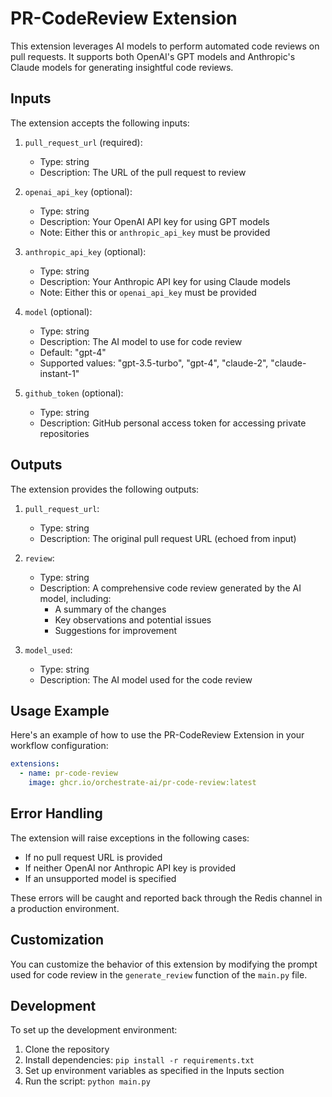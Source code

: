 # PR-CodeReview Extension

This extension leverages AI models to perform automated code reviews on pull requests. It supports both OpenAI's GPT models and Anthropic's Claude models for generating insightful code reviews.

## Inputs

The extension accepts the following inputs:

1. `pull_request_url` (required):
   - Type: string
   - Description: The URL of the pull request to review

2. `openai_api_key` (optional):
   - Type: string
   - Description: Your OpenAI API key for using GPT models
   - Note: Either this or `anthropic_api_key` must be provided

3. `anthropic_api_key` (optional):
   - Type: string
   - Description: Your Anthropic API key for using Claude models
   - Note: Either this or `openai_api_key` must be provided

4. `model` (optional):
   - Type: string
   - Description: The AI model to use for code review
   - Default: "gpt-4"
   - Supported values: "gpt-3.5-turbo", "gpt-4", "claude-2", "claude-instant-1"

5. `github_token` (optional):
   - Type: string
   - Description: GitHub personal access token for accessing private repositories

## Outputs

The extension provides the following outputs:

1. `pull_request_url`:
   - Type: string
   - Description: The original pull request URL (echoed from input)

2. `review`:
   - Type: string
   - Description: A comprehensive code review generated by the AI model, including:
     - A summary of the changes
     - Key observations and potential issues
     - Suggestions for improvement

3. `model_used`:
   - Type: string
   - Description: The AI model used for the code review

## Usage Example

Here's an example of how to use the PR-CodeReview Extension in your workflow configuration:

```yaml
extensions:
  - name: pr-code-review
    image: ghcr.io/orchestrate-ai/pr-code-review:latest
```

## Error Handling

The extension will raise exceptions in the following cases:
- If no pull request URL is provided
- If neither OpenAI nor Anthropic API key is provided
- If an unsupported model is specified

These errors will be caught and reported back through the Redis channel in a production environment.

## Customization

You can customize the behavior of this extension by modifying the prompt used for code review in the `generate_review` function of the `main.py` file.

## Development

To set up the development environment:

1. Clone the repository
2. Install dependencies: `pip install -r requirements.txt`
3. Set up environment variables as specified in the Inputs section
4. Run the script: `python main.py`